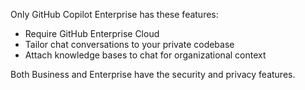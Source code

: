 Only GitHub Copilot Enterprise has these features:
- Require GitHub Enterprise Cloud
- Tailor chat conversations to your private codebase
- Attach knowledge bases to chat for organizational context

Both Business and Enterprise have the security and privacy features.